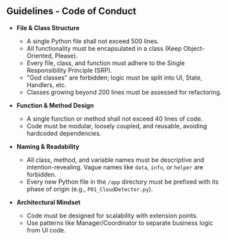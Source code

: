 ## Guidelines - Code of Conduct

-   **File & Class Structure**
    -   A single Python file shall not exceed 500 lines.
    -   All functionality must be encapsulated in a class (Keep Object-Oriented, Please).
    -   Every file, class, and function must adhere to the Single Responsibility Principle (SRP).
    -   "God classes" are forbidden; logic must be split into UI, State, Handlers, etc.
    -   Classes growing beyond 200 lines must be assessed for refactoring.

-   **Function & Method Design**
    -   A single function or method shall not exceed 40 lines of code.
    -   Code must be modular, loosely coupled, and reusable, avoiding hardcoded dependencies.

-   **Naming & Readability**
    -   All class, method, and variable names must be descriptive and intention-revealing. Vague names like `data`, `info`, or `helper` are forbidden.
    -   Every new Python file in the `/app` directory must be prefixed with its phase of origin (e.g., `P01_CloudDetector.py`).

-   **Architectural Mindset**
    -   Code must be designed for scalability with extension points.
    -   Use patterns like Manager/Coordinator to separate business logic from UI code.
